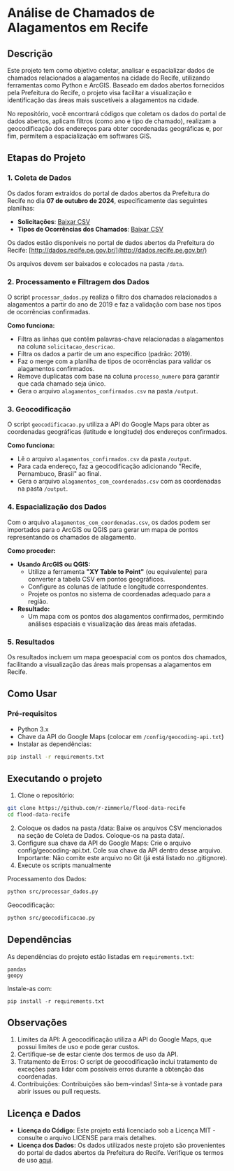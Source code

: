 # Análise de Chamados de Alagamentos em Recife

## Descrição

Este projeto tem como objetivo coletar, analisar e espacializar dados de chamados relacionados a alagamentos na cidade do Recife, utilizando ferramentas como Python e ArcGIS. Baseado em dados abertos fornecidos pela Prefeitura do Recife, o projeto visa facilitar a visualização e identificação das áreas mais suscetíveis a alagamentos na cidade.

No repositório, você encontrará códigos que coletam os dados do portal de dados abertos, aplicam filtros (como ano e tipo de chamado), realizam a geocodificação dos endereços para obter coordenadas geográficas e, por fim, permitem a espacialização em softwares GIS.

## Etapas do Projeto

### 1. Coleta de Dados

Os dados foram extraídos do portal de dados abertos da Prefeitura do Recife no dia **07 de outubro de 2024**, especificamente das seguintes planilhas:

- **Solicitações**: [Baixar CSV](http://dados.recife.pe.gov.br/dataset/45dbabee-0352-411a-b289-66fccde8942a/resource/fa35d810-b291-4e74-9282-3c4db1aca312/download/sedec_solicitacoes.csv)
- **Tipos de Ocorrências dos Chamados**: [Baixar CSV](http://dados.recife.pe.gov.br/dataset/45dbabee-0352-411a-b289-66fccde8942a/resource/7a22d871-250e-419a-9b5a-1cab19db7be5/download/sedec_tipo_ocorrencias.csv)

Os dados estão disponíveis no portal de dados abertos da Prefeitura do Recife: [http://dados.recife.pe.gov.br/](http://dados.recife.pe.gov.br/)

Os arquivos devem ser baixados e colocados na pasta `/data`.

### 2. Processamento e Filtragem dos Dados

O script `processar_dados.py` realiza o filtro dos chamados relacionados a alagamentos a partir do ano de 2019 e faz a validação com base nos tipos de ocorrências confirmadas.

**Como funciona:**

- Filtra as linhas que contêm palavras-chave relacionadas a alagamentos na coluna `solicitacao_descricao`.
- Filtra os dados a partir de um ano específico (padrão: 2019).
- Faz o merge com a planilha de tipos de ocorrências para validar os alagamentos confirmados.
- Remove duplicatas com base na coluna `processo_numero` para garantir que cada chamado seja único.
- Gera o arquivo `alagamentos_confirmados.csv` na pasta `/output`.

### 3. Geocodificação

O script `geocodificacao.py` utiliza a API do Google Maps para obter as coordenadas geográficas (latitude e longitude) dos endereços confirmados.

**Como funciona:**

- Lê o arquivo `alagamentos_confirmados.csv` da pasta `/output`.
- Para cada endereço, faz a geocodificação adicionando "Recife, Pernambuco, Brasil" ao final.
- Gera o arquivo `alagamentos_com_coordenadas.csv` com as coordenadas na pasta `/output`.

### 4. Espacialização dos Dados

Com o arquivo `alagamentos_com_coordenadas.csv`, os dados podem ser importados para o ArcGIS ou QGIS para gerar um mapa de pontos representando os chamados de alagamento.

**Como proceder:**

- **Usando ArcGIS ou QGIS:**
  - Utilize a ferramenta **"XY Table to Point"** (ou equivalente) para converter a tabela CSV em pontos geográficos.
  - Configure as colunas de latitude e longitude correspondentes.
  - Projete os pontos no sistema de coordenadas adequado para a região.
- **Resultado:**
  - Um mapa com os pontos dos alagamentos confirmados, permitindo análises espaciais e visualização das áreas mais afetadas.

### 5. Resultados

Os resultados incluem um mapa geoespacial com os pontos dos chamados, facilitando a visualização das áreas mais propensas a alagamentos em Recife.

## Como Usar

### Pré-requisitos

- Python 3.x
- Chave da API do Google Maps (colocar em `/config/geocoding-api.txt`)
- Instalar as dependências:

```bash
pip install -r requirements.txt
```
## Executando o projeto

1. Clone o repositório:
```bash
git clone https://github.com/r-zimmerle/flood-data-recife
cd flood-data-recife
```
2. Coloque os dados na pasta /data:
Baixe os arquivos CSV mencionados na seção de Coleta de Dados.
Coloque-os na pasta data/.
3. Configure sua chave da API do Google Maps:
Crie o arquivo config/geocoding-api.txt.
Cole sua chave da API dentro desse arquivo.
Importante: Não comite este arquivo no Git (já está listado no .gitignore).
4. Execute os scripts manualmente

Processamento dos Dados:
```bash
python src/processar_dados.py
```
Geocodificação:
```bash
python src/geocodificacao.py
```
## Dependências
As dependências do projeto estão listadas em `requirements.txt`:
```
pandas
geopy
```
Instale-as com:
```
pip install -r requirements.txt
```
## Observações
1. Limites da API: A geocodificação utiliza a API do Google Maps, que possui limites de uso e pode gerar custos.
2. Certifique-se de estar ciente dos termos de uso da API.
3. Tratamento de Erros: O script de geocodificação inclui tratamento de exceções para lidar com possíveis erros durante a obtenção das coordenadas.
4. Contribuições: Contribuições são bem-vindas! Sinta-se à vontade para abrir issues ou pull requests.

## Licença e Dados

- **Licença do Código:** Este projeto está licenciado sob a Licença MIT - consulte o arquivo LICENSE para mais detalhes.
- **Licença dos Dados:** Os dados utilizados neste projeto são provenientes do portal de dados abertos da Prefeitura do Recife. Verifique os termos de uso [aqui](http://dados.recife.pe.gov.br/pages/terms/).

